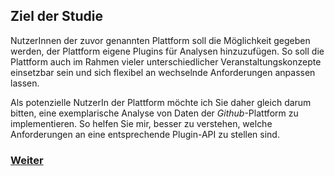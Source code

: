 ## Ziel der Studie 

NutzerInnen der zuvor genannten Plattform soll die Möglichkeit gegeben werden, der Plattform eigene Plugins für Analysen hinzuzufügen. So soll die Plattform auch im Rahmen vieler unterschiedlicher Veranstaltungskonzepte einsetzbar sein und sich flexibel an wechselnde Anforderungen anpassen lassen.

Als potenzielle NutzerIn der Plattform möchte ich Sie daher gleich darum bitten, eine exemplarische Analyse von Daten der *Github*-Plattform zu implementieren. So helfen Sie mir, besser zu verstehen, welche Anforderungen an eine entsprechende Plugin-API zu stellen sind. 

### [Weiter](https://github.com/FelixRDL/Plugin-Challenge/blob/master/usedservices.md)
